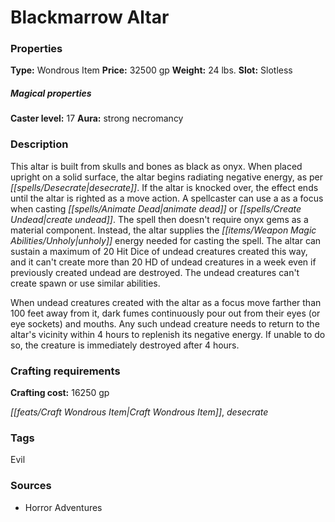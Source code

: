 ﻿---
Title: "Blackmarrow Altar"
Type: "Wondrous Item"
Price: "32500 gp"
Weight: "24 lbs."
Slot: "Slotless"
Caster level: "17"
Aura: "strong necromancy"
Description: |
  "This altar is built from skulls and bones as black as onyx. When placed upright on a solid surface, the altar begins radiating negative energy, as per _desecrate_. If the altar is knocked over, the effect ends until the altar is righted as a move action. A spellcaster can use a as a focus when casting _animate dead_ or _create undead_. The spell then doesn't require onyx gems as a material component. Instead, the altar supplies the unholy energy needed for casting the spell. The altar can sustain a maximum of 20 Hit Dice of undead creatures created this way, and it can't create more than 20 HD of undead creatures in a week even if previously created undead are destroyed. The undead creatures can't create spawn or use similar abilities.
  When undead creatures created with the altar as a focus move farther than 100 feet away from it, dark fumes continuously pour out from their eyes (or eye sockets) and mouths. Any such undead creature needs to return to the altar's vicinity within 4 hours to replenish its negative energy. If unable to do so, the creature is immediately destroyed after 4 hours."
Crafting cost: "16250 gp"
Sources: "['Horror Adventures']"
---

# Blackmarrow Altar

### Properties

**Type:** Wondrous Item **Price:** 32500 gp **Weight:** 24 lbs. **Slot:** Slotless

##### Magical properties

**Caster level:** 17 **Aura:** strong necromancy

### Description

This altar is built from skulls and bones as black as onyx. When placed upright on a solid surface, the altar begins radiating negative energy, as per _[[spells/Desecrate|desecrate]]_. If the altar is knocked over, the effect ends until the altar is righted as a move action. A spellcaster can use a as a focus when casting _[[spells/Animate Dead|animate dead]]_ or _[[spells/Create Undead|create undead]]_. The spell then doesn't require onyx gems as a material component. Instead, the altar supplies the _[[items/Weapon Magic Abilities/Unholy|unholy]]_ energy needed for casting the spell. The altar can sustain a maximum of 20 Hit Dice of undead creatures created this way, and it can't create more than 20 HD of undead creatures in a week even if previously created undead are destroyed. The undead creatures can't create spawn or use similar abilities.

When undead creatures created with the altar as a focus move farther than 100 feet away from it, dark fumes continuously pour out from their eyes (or eye sockets) and mouths. Any such undead creature needs to return to the altar's vicinity within 4 hours to replenish its negative energy. If unable to do so, the creature is immediately destroyed after 4 hours.

### Crafting requirements

**Crafting cost:** 16250 gp

_[[feats/Craft Wondrous Item|Craft Wondrous Item]]_, _desecrate_

### Tags

Evil

### Sources

* Horror Adventures